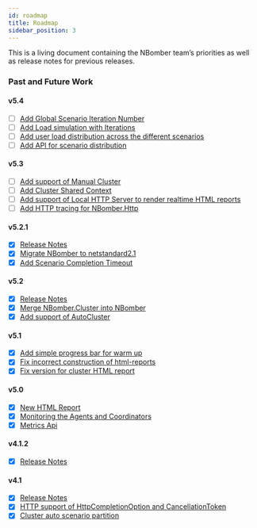 ```yaml
---
id: roadmap
title: Roadmap
sidebar_position: 3
---
```


This is a living document containing the NBomber team’s priorities as well as release notes for previous releases.

### Past and Future Work

#### v5.4
- [ ] [Add Global Scenario Iteration Number](https://github.com/PragmaticFlow/NBomber/issues/617)
- [ ] [Add Load simulation with Iterations](https://github.com/PragmaticFlow/NBomber/issues/621)
- [ ] [Add user load distribution across the different scenarios](https://github.com/PragmaticFlow/NBomber/issues/531)
- [ ] [Add API for scenario distribution](https://github.com/PragmaticFlow/NBomber/issues/607)

#### v5.3
- [ ] [Add support of Manual Cluster](https://github.com/PragmaticFlow/NBomber/issues/620)
- [ ] [Add Cluster Shared Context](https://github.com/PragmaticFlow/NBomber/issues/580)
- [ ] [Add support of Local HTTP Server to render realtime HTML reports](https://github.com/PragmaticFlow/NBomber/issues/593)
- [ ] [Add HTTP tracing for NBomber.Http](https://github.com/PragmaticFlow/NBomber/issues/528)

#### v5.2.1
- [x] [Release Notes](https://github.com/PragmaticFlow/NBomber/releases/tag/v5.2.1)
- [x] [Migrate NBomber to netstandard2.1](https://github.com/PragmaticFlow/NBomber/issues/619)
- [x] [Add Scenario Completion Timeout](https://github.com/PragmaticFlow/NBomber/issues/618)

#### v5.2
- [x] [Release Notes](https://github.com/PragmaticFlow/NBomber/releases/tag/v5.2.0)
- [x] [Merge NBomber.Cluster into NBomber](https://github.com/PragmaticFlow/NBomber/issues/609)
- [x] [Add support of AutoCluster](https://github.com/PragmaticFlow/NBomber/issues/592)

#### v5.1
- [x] [Add simple progress bar for warm up](https://github.com/PragmaticFlow/NBomber/issues/604)
- [x] [Fix incorrect construction of html-reports](https://github.com/PragmaticFlow/NBomber/issues/605)
- [x] [Fix version for cluster HTML report](https://github.com/PragmaticFlow/NBomber/issues/601)

#### v5.0

- [x] [New HTML Report](https://twitter.com/AntyaDev/status/1668604141394960385)
- [x] [Monitoring the Agents and Coordinators](https://github.com/PragmaticFlow/NBomber/issues/492)
- [x] [Metrics Api](https://github.com/PragmaticFlow/NBomber/issues/572)

#### v4.1.2

- [x] [Release Notes](https://github.com/PragmaticFlow/NBomber/releases/tag/v4.1.2)

#### v4.1

- [x] [Release Notes](https://github.com/PragmaticFlow/NBomber/releases/tag/v4.1.0)
- [x] [HTTP support of HttpCompletionOption and CancellationToken](https://github.com/PragmaticFlow/NBomber/issues/536)
- [x] [Cluster auto scenario partition](https://github.com/PragmaticFlow/NBomber/issues/499)
